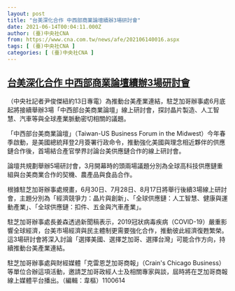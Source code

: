 ```yaml
---
layout: post
title: "台美深化合作 中西部商業論壇續辦3場研討會"
date: 2021-06-14T00:04:11.000Z
author: (臺)中央社CNA
from: https://www.cna.com.tw/news/afe/202106140016.aspx
tags: [ (臺)中央社CNA ]
categories: [ (臺)中央社CNA ]
---
```

<!--1623629051000-->
[台美深化合作 中西部商業論壇續辦3場研討會](https://www.cna.com.tw/news/afe/202106140016.aspx)
------

<div>
<div></div><div class="paragraph"><p>（中央社記者尹俊傑紐約13日專電）為推動台美產業連結，駐芝加哥辦事處6月底起將接續舉辦3場「中西部台美商業論壇」線上研討會，探討晶片製造、人工智慧、汽車等與全球產業脈動密切相關的議題。</p><p>「中西部台美商業論壇」（Taiwan-US Business Forum in the Midwest）今年春季啟動，是美國總統拜登2月簽署行政命令，推動強化美國與理念相近夥伴的供應鏈合作後，首場結合產官學界討論台美供應鏈合作的線上研討會。</p><p>論壇共規劃舉辦5場研討會，3月開幕時的頭兩場議題分別為全球高科技供應鏈重組與台美商業合作的契機、農產品與食品合作。</p><p>根據駐芝加哥辦事處規畫，6月30日、7月28日、8月17日將舉行後續3場線上研討會，主題分別為「經濟競爭力：晶片與創新」、「全球供應鏈：人工智慧、健康與運動產業」、「全球供應鏈：扣件、五金與汽車產業」。</p><p>駐芝加哥辦事處長姜森透過新聞稿表示，2019冠狀病毒疾病（COVID-19）嚴重影響全球經濟，台美市場經濟與民主體制更需要強化合作，推動彼此經濟復甦繁榮。這3場研討會將深入討論「選擇美國、選擇芝加哥、選擇台灣」可能合作方向，持續推動台美產業連結。</p><p>駐芝加哥辦事處與財經媒體「克雷恩芝加哥商報」（Crain's Chicago Business）等單位合辦這項活動，邀請芝加哥政經人士及相關專家與談，屆時將在芝加哥商報線上媒體平台播出。（編輯：韋樞）1100614</p></div>
</div>

